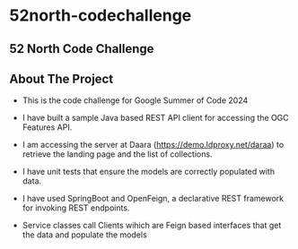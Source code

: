 # 52north-codechallenge

## 52 North Code Challenge

## About The Project



- This is the code challenge for Google Summer of Code 2024

- I have built a sample Java based REST API client for accessing the OGC Features API.

- I am accessing the server at Daara (https://demo.ldproxy.net/daraa) to retrieve the landing page and the list of collections.

- I have unit tests that ensure the models are correctly populated with data.

- I have used SpringBoot and OpenFeign, a declarative REST framework for invoking REST endpoints.

- Service classes call Clients wihich are Feign based interfaces that get the data and populate the models
